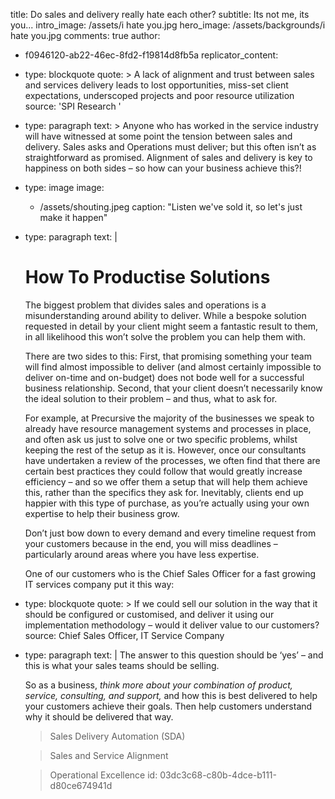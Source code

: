 title: Do sales and delivery really hate each other?
subtitle: Its not me, its you...
intro_image: /assets/i hate you.jpg
hero_image: /assets/backgrounds/i hate you.jpg
comments: true
author:
  - f0946120-ab22-46ec-8fd2-f19814d8fb5a
replicator_content:
  - 
    type: blockquote
    quote: >
      A lack of alignment and trust between sales and services delivery leads to lost opportunities,
      miss-set client expectations, underscoped projects and poor resource utilization
    source: 'SPI Research '
  - 
    type: paragraph
    text: >
      Anyone who has worked in the service industry will have witnessed at some point the tension between
      sales and delivery. Sales asks and Operations must deliver; but this often isn’t as
      straightforward as promised. Alignment of sales and delivery is key to happiness on both sides –
      so how can your business achieve this?!
  - 
    type: image
    image:
      - /assets/shouting.jpeg
    caption: "Listen we've sold it, so let's just make it happen"
  - 
    type: paragraph
    text: |
      # How To Productise Solutions
      
      The biggest problem that divides sales and operations is a misunderstanding around ability to deliver. While a bespoke solution requested in detail by your client might seem a fantastic result to them, in all likelihood this won’t solve the problem you can help them with.
      
      There are two sides to this: First, that promising something your team will find almost impossible to deliver (and almost certainly impossible to deliver on-time and on-budget) does not bode well for a successful business relationship. Second, that your client doesn’t necessarily know the ideal solution to their problem – and thus, what to ask for.
      
      For example, at Precursive the majority of the businesses we speak to already have resource management systems and processes in place, and often ask us just to solve one or two specific problems, whilst keeping the rest of the setup as it is. However, once our consultants have undertaken a review of the processes, we often find that there are certain best practices they could follow that would greatly increase efficiency – and so we offer them a setup that will help them achieve this, rather than the specifics they ask for. Inevitably, clients end up happier with this type of purchase, as you’re actually using your own expertise to help their business grow.
      
      Don’t just bow down to every demand and every timeline request from your customers because in the end, you will miss deadlines – particularly around areas where you have less expertise.
      
      One of our customers who is the Chief Sales Officer for a fast growing IT services company put it this way:
  - 
    type: blockquote
    quote: >
      If we could sell our solution in the way that it should be configured or customised, and deliver it
      using our implementation methodology – would it deliver value to our customers?
    source: Chief Sales Officer, IT Service Company
  - 
    type: paragraph
    text: |
      The answer to this question should be ‘yes’ – and this is what your sales teams should be selling.
      
      So as a business, *think more about your combination of product, service, consulting, and support,* and how this is best delivered to help your customers achieve their goals. Then help customers understand why it should be delivered that way.
      
      > Sales Delivery Automation (SDA)
      
      > Sales and Service Alignment
      
      > Operational Excellence
id: 03dc3c68-c80b-4dce-b111-d80ce674941d
